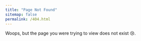 ```yaml
---
title: "Page Not Found"
sitemap: false
permalink: /404.html
---
```


Woops, but the page you were trying to view does not exist 😢.
